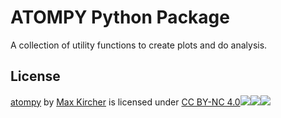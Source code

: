# ATOMPY Python Package

A collection of utility functions to create plots and do analysis.


## License
[atompy](https://github.com/crono-kircher/atompy) by [Max Kircher](https://github.com/crono-kircher) is licensed under [CC BY-NC 4.0![](https://mirrors.creativecommons.org/presskit/icons/cc.svg?ref=chooser-v1)![](https://mirrors.creativecommons.org/presskit/icons/by.svg?ref=chooser-v1)![](https://mirrors.creativecommons.org/presskit/icons/nc.svg?ref=chooser-v1)](http://creativecommons.org/licenses/by-nc/4.0/?ref=chooser-v1)